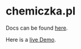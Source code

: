 # chemiczka.pl

Docs can be found [here](http://obaez.com/dentistsmile-docs/).

Here is a [live Demo](http://obaez.com/dentistsmile/).

